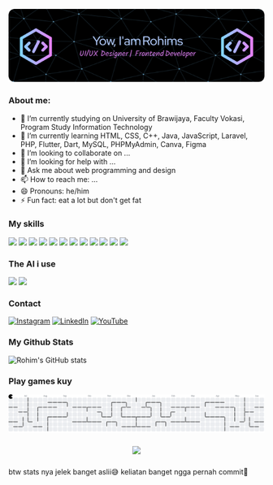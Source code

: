 <!-- ## Hello everyone 👋
##### I'm Abdur Rohim 🙏😁 -->

![Header](./img/header.png)

<!-- **RohimS7/RohimS7** is a ✨ _special_ ✨ repository because its `README.md` (this file) appears on your GitHub profile. -->

### About me:

- 🔭 I’m currently studying on University of Brawijaya, Faculty Vokasi, Program Study Information Technology
- 🌱 I’m currently learning HTML, CSS, C++, Java, JavaScript, Laravel, PHP, Flutter, Dart, MySQL, PHPMyAdmin, Canva, Figma
- 👯 I’m looking to collaborate on ...
- 🤔 I’m looking for help with ...
- 💬 Ask me about web programming and design
- 📫 How to reach me: ...
- 😄 Pronouns: he/him
- ⚡ Fun fact: eat a lot but don't get fat

### My skills

<img src="https://img.shields.io/badge/HTML5-E34F26?style=for-the-badge&logo=html5&logoColor=white" /> <img src="https://img.shields.io/badge/CSS3-1572B6?style=for-the-badge&logo=css3&logoColor=white" /> <img src="https://img.shields.io/badge/C%2B%2B-00599C?style=for-the-badge&logo=c%2B%2B&logoColor=white" /> <img src="https://img.shields.io/badge/JavaScript-323330?style=for-the-badge&logo=javascript&logoColor=F7DF1E" /> <img src="https://img.shields.io/badge/Laravel-FF2D20?style=for-the-badge&logo=laravel&logoColor=white" /> <img src="https://img.shields.io/badge/PHP-777BB4?style=for-the-badge&logo=php&logoColor=white" /> <img src="https://img.shields.io/badge/Flutter-02569B?style=for-the-badge&logo=flutter&logoColor=white" /> <img src="https://img.shields.io/badge/Dart-0175C2?style=for-the-badge&logo=dart&logoColor=white" /> <img src="https://img.shields.io/badge/MySQL-005C84?style=for-the-badge&logo=mysql&logoColor=white" /> <img src="https://img.shields.io/badge/phpmyadmin-6C78AF?style=for-the-badge&logo=phpmyadmin&logoColor=white" /> <img src="https://img.shields.io/badge/Canva-%2300C4CC.svg?&style=for-the-badge&logo=Canva&logoColor=white" /> <img src="https://img.shields.io/badge/Figma-F24E1E?style=for-the-badge&logo=figma&logoColor=white" />

### The AI i use

<img src="https://img.shields.io/badge/ChatGPT-74aa9c?style=for-the-badge&logo=openai&logoColor=white" /> <img src="https://img.shields.io/badge/Google%20Gemini-8E75B2?style=for-the-badge&logo=googlegemini&logoColor=white" />

### Contact

[![Instagram](https://img.shields.io/badge/Instagram-%23E4405F.svg?logo=Instagram&logoColor=white)](https://instagram.com/rohimsyhsj) [![LinkedIn](https://img.shields.io/badge/LinkedIn-%230077B5.svg?logo=linkedin&logoColor=white)](https://www.linkedin.com/in/abdur-rohim-syah-sjadja%E2%80%99ah-bb148a289/) [![YouTube](https://img.shields.io/badge/YouTube-%23FF0000.svg?logo=YouTube&logoColor=white)](https://youtube.com/@a.rohimsyahs)

### My Github Stats

![Rohim's GitHub stats](https://github-readme-stats.vercel.app/api?username=rohims7&show_icons=true&theme=aura)

<!-- ##### 💫 About Me:
🔭 I’m currently studying on University of Brawijaya, Faculty Vokasi, Program Study Information Technology<br>🌱 I’m currently learning HTML, CSS, C++, Java, JavaScript, Laravel, PHP, Flutter, Dart, MySQL, PHPMyAdmin, Canva, Figma<br>👯 I’m looking to collaborate on ...<br>🤔 I’m looking for help with ...<br>💬 Ask me about web programming and design<br>📫 How to reach me: ...<br>😄 Pronouns: himsdev<br>⚡ Fun fact: eat a lot but don't get fat


##### 🌐 Socials:
[![Instagram](https://img.shields.io/badge/Instagram-%23E4405F.svg?logo=Instagram&logoColor=white)](https://instagram.com/rohimsyhsj) [![LinkedIn](https://img.shields.io/badge/LinkedIn-%230077B5.svg?logo=linkedin&logoColor=white)](https://www.linkedin.com/in/abdur-rohim-syah-sjadja%E2%80%99ah-bb148a289/) [![YouTube](https://img.shields.io/badge/YouTube-%23FF0000.svg?logo=YouTube&logoColor=white)](https://youtube.com/@a.rohimsyahs)

##### 💻 Tech Stack:
![C++](https://img.shields.io/badge/c++-%2300599C.svg?style=for-the-badge&logo=c%2B%2B&logoColor=white) ![Dart](https://img.shields.io/badge/dart-%230175C2.svg?style=for-the-badge&logo=dart&logoColor=white) ![JavaScript](https://img.shields.io/badge/javascript-%23323330.svg?style=for-the-badge&logo=javascript&logoColor=%23F7DF1E) ![HTML5](https://img.shields.io/badge/html5-%23E34F26.svg?style=for-the-badge&logo=html5&logoColor=white) ![Java](https://img.shields.io/badge/java-%23ED8B00.svg?style=for-the-badge&logo=openjdk&logoColor=white) ![Python](https://img.shields.io/badge/python-3670A0?style=for-the-badge&logo=python&logoColor=ffdd54) ![CSS3](https://img.shields.io/badge/css3-%231572B6.svg?style=for-the-badge&logo=css3&logoColor=white) ![Vercel](https://img.shields.io/badge/vercel-%23000000.svg?style=for-the-badge&logo=vercel&logoColor=white) ![Netlify](https://img.shields.io/badge/netlify-%23000000.svg?style=for-the-badge&logo=netlify&logoColor=#00C7B7) ![Flutter](https://img.shields.io/badge/Flutter-%2302569B.svg?style=for-the-badge&logo=Flutter&logoColor=white) ![Laravel](https://img.shields.io/badge/laravel-%23FF2D20.svg?style=for-the-badge&logo=laravel&logoColor=white) ![Apache](https://img.shields.io/badge/apache-%23D42029.svg?style=for-the-badge&logo=apache&logoColor=white) ![Nginx](https://img.shields.io/badge/nginx-%23009639.svg?style=for-the-badge&logo=nginx&logoColor=white) ![MySQL](https://img.shields.io/badge/mysql-4479A1.svg?style=for-the-badge&logo=mysql&logoColor=white) ![Figma](https://img.shields.io/badge/figma-%23F24E1E.svg?style=for-the-badge&logo=figma&logoColor=white) ![Canva](https://img.shields.io/badge/Canva-%2300C4CC.svg?style=for-the-badge&logo=Canva&logoColor=white) ![TensorFlow](https://img.shields.io/badge/TensorFlow-%23FF6F00.svg?style=for-the-badge&logo=TensorFlow&logoColor=white) ![GitHub](https://img.shields.io/badge/github-%23121011.svg?style=for-the-badge&logo=github&logoColor=white) ![Cisco](https://img.shields.io/badge/cisco-%23049fd9.svg?style=for-the-badge&logo=cisco&logoColor=black) ![Postman](https://img.shields.io/badge/Postman-FF6C37?style=for-the-badge&logo=postman&logoColor=white) ![PlatformIO](https://img.shields.io/badge/PlatformIO-%23222.svg?style=for-the-badge&logo=platformio&logoColor=%23f5822a)
##### 📊 GitHub Stats:
![](https://github-readme-stats.vercel.app/api?username=RohimS7&theme=aura&hide_border=false&include_all_commits=false&count_private=false)<br/>
![](https://nirzak-streak-stats.vercel.app/?user=RohimS7&theme=aura&hide_border=false)<br/>
![](https://github-readme-stats.vercel.app/api/top-langs/?username=RohimS7&theme=aura&hide_border=false&include_all_commits=false&count_private=false&layout=compact)

##### 🏆 GitHub Trophies
![](https://github-profile-trophy.vercel.app/?username=RohimS7&theme=radical&no-frame=false&no-bg=true&margin-w=4)

##### 🔝 Top Contributed Repo
![](https://github-contributor-stats.vercel.app/api?username=RohimS7&limit=5&theme=aura&combine_all_yearly_contributions=true)

---
[![](https://visitcount.itsvg.in/api?id=RohimS7&icon=8&color=0)](https://visitcount.itsvg.in) -->

<!-- Proudly created with GPRM ( https://gprm.itsvg.in ) -->

### Play games kuy
<picture>
  <source media="(prefers-color-scheme: dark)" srcset="https://raw.githubusercontent.com/RohimS7/RohimS7/output/pacman-contribution-graph-dark.svg">
  <source media="(prefers-color-scheme: light)" srcset="https://raw.githubusercontent.com/RohimS7/RohimS7/output/pacman-contribution-graph.svg">
  <img alt="pacman contribution graph" src="https://raw.githubusercontent.com/RohimS7/RohimS7/output/pacman-contribution-graph.svg">
</picture>

###

<!-- <img src="https://raw.githubusercontent.com/RohimS7/RohimS7/output/snake.svg" alt="Snake animation" /> -->

###

<div align="center">
  <img height="200" src="https://i.pinimg.com/originals/0d/b6/b7/0db6b741356175283bb6196d897a7c83.gif"  />
</div>

###

btw stats nya jelek banget aslii😅
keliatan banget ngga pernah commit🤡
